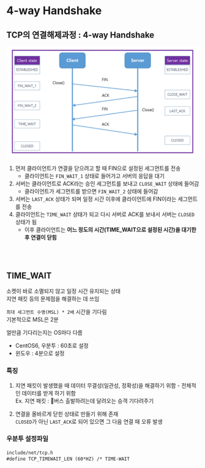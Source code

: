 # 4-way Handshake

## TCP의 연결해제과정 : 4-way Handshake

![](../Images/4way-handshake.png)

1. 먼저 클라이언트가 연결을 닫으려고 할 때 FIN으로 설정된 세그먼트를 전송
   * 클라이언트는 `FIN_WAIT_1` 상태로 들어가고 서버의 응답을 대기
2. 서버는 클라이언트로 ACK라는 승인 세그먼트를 보내고 `CLOSE_WAIT` 상태에 들어감 
   * 클라이언트가 세그먼트를 받으면 `FIN_WAIT_2` 상태에 들어감
3. 서버는 `LAST_ACK` 상태가 되며 일정 시간 이후에 클라이언트에 FIN이라는 세그먼트를 전송
4. 클라이언트는 `TIME_WAIT` 상태가 되고 다시 서버로 ACK를 보내서 서버는 `CLOSED` 상태가 됨
   * 이후 클라이언트는 **어느 정도의 시간(TIME_WAIT으로 설정된 시간)을 대기한 후 연결이 닫힘**

<br><br>

## TIME_WAIT

소켓이 바로 소멸되지 않고 일정 시간 유지되는 상태  
지연 패킷 등의 문제점을 해결하는 데 쓰임   

`최대 세그먼트 수명(MSL) * 2배` 시간을 기다림   
기본적으로 MSL은 2분   

얼만큼 기다리는지는 OS마다 다름

* CentOS6, 우분투 : 60초로 설정 
* 윈도우 : 4분으로 설정

### 특징 
1. 지연 패킷이 발생했을 때 데이터 무결성(일관성, 정확성)을 해결하기 위함 - 전체적인 데이터를 받게 하기 위함  
   Ex. 지연 패킷 : 🚌버스 출발하려는데 달려오는 승객 기다려주기  

2. 연결을 올바르게 닫힌 상태로 만들기 위해 존재  
`CLOSED`가 아닌 `LAST_ACK`로 되어 있으면 그 다음 연결 때 오류 발생  


### 우분투 설정파일

```
include/net/tcp.h
#define TCP_TIMEWAIT_LEN (60*HZ) /* TIME-WAIT
```
